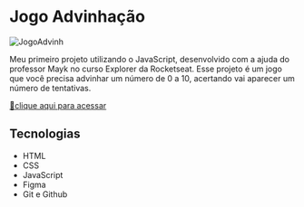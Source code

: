 # Jogo Advinhação 

![JogoAdvinh](https://user-images.githubusercontent.com/113316157/208271645-e733da0b-68ba-4e85-95b8-b5810b6e5e5b.png) 

Meu primeiro projeto utilizando o JavaScript, desenvolvido com a ajuda do professor Mayk no curso Explorer da Rocketseat.
Esse projeto é um jogo que você precisa advinhar um número de 0 a 10, acertando vai aparecer um número de tentativas.


[🔗clique aqui para acessar](https://larissaaleall.github.io/Sorvete/)

## Tecnologias 

- HTML
- CSS
- JavaScript
- Figma
- Git e Github
